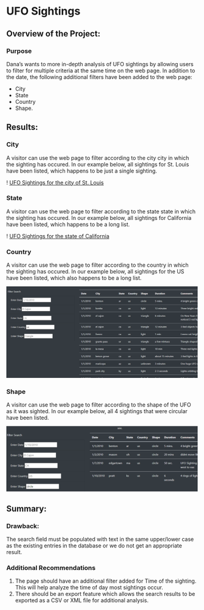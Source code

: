 # UFO Sightings

## Overview of the Project:

### Purpose
Dana’s wants to more in-depth analysis of UFO sightings by allowing users to filter for multiple criteria at the same time on the web page. In addition to the date, the following additional filters have been added to the web page:
  - City
  - State
  - Country
  - Shape.

## Results:

### City
A visitor can use the web page to filter according to the city city in which the sighting has occured. In our example below, all sightings for St. Louis have been listed, which happens to be just a single sighting.

  ! [UFO Sightings for the city of St. Louis](https://github.com/SBaig01/UFOs/blob/29f2e169b18c25a24a7d5529c4cdfdd092537231/static/images/City.png)

### State
A visitor can use the web page to filter according to the state state in which the sighting has occured. In our example below, all sightings for California have been listed, which happens to be a long list.

  ! [UFO Sightings for the state of California](https://github.com/SBaig01/UFOs/blob/29f2e169b18c25a24a7d5529c4cdfdd092537231/static/images/State.png)

### Country
A visitor can use the web page to filter according to the country in which the sighting has occured. In our example below, all sightings for the US have been listed, which also happens to be a long list.

  ![UFO Sightings for the US](https://github.com/SBaig01/UFOs/blob/29f2e169b18c25a24a7d5529c4cdfdd092537231/static/images/Country.png)

### Shape
A visitor can use the web page to filter according to the shape of the UFO as it was sighted. In our example below, all 4 sightings that were circular have been listed.

  ![UFO Sightings according to the Shape of the UFO](https://github.com/SBaig01/UFOs/blob/29f2e169b18c25a24a7d5529c4cdfdd092537231/static/images/Shape.png)

## Summary:

### Drawback: 
The search field must be populated with text in the same upper/lower case as the existing entries in the database or we do not get an appropriate result.

### Additional Recommendations
1. The page should have an additional filter added for Time of the sighting. This will help analyze the time of day most sightings occur.
2. There should be an export feature which allows the search results to be exported as a CSV or XML file for additional analysis.

